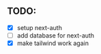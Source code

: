 ## TODO:

  - [x] setup next-auth
  - [ ] add database for next-auth
  - [x] make tailwind work again